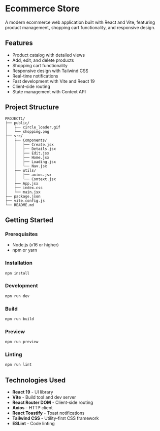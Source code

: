 # Ecommerce Store

A modern ecommerce web application built with React and Vite, featuring product management, shopping cart functionality, and responsive design.

## Features

- Product catalog with detailed views
- Add, edit, and delete products
- Shopping cart functionality
- Responsive design with Tailwind CSS
- Real-time notifications
- Fast development with Vite and React 19
- Client-side routing
- State management with Context API

## Project Structure

```
PROJECT1/
├── public/
│   ├── circle_loader.gif
│   └── shopping.png
├── src/
│   ├── Components/
│   │   ├── Create.jsx
│   │   ├── Details.jsx
│   │   ├── Edit.jsx
│   │   ├── Home.jsx
│   │   ├── Loading.jsx
│   │   └── Nav.jsx
│   ├── utils/
│   │   ├── axios.jsx
│   │   └── Context.jsx
│   ├── App.jsx
│   ├── index.css
│   └── main.jsx
├── package.json
├── vite.config.js
└── README.md
```

## Getting Started

### Prerequisites
- Node.js (v16 or higher)
- npm or yarn

### Installation

```bash
npm install
```

### Development

```bash
npm run dev
```

### Build

```bash
npm run build
```

### Preview

```bash
npm run preview
```

### Linting

```bash
npm run lint
```

## Technologies Used

- **React 19** - UI library
- **Vite** - Build tool and dev server
- **React Router DOM** - Client-side routing
- **Axios** - HTTP client
- **React Toastify** - Toast notifications
- **Tailwind CSS** - Utility-first CSS framework
- **ESLint** - Code linting
